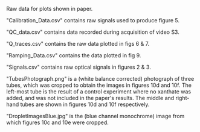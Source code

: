 Raw data for plots shown in paper.

"Calibration_Data.csv" contains raw signals used to produce figure 5.

"QC_data.csv" contains data recorded during acquisition of video S3.

"Q_traces.csv" contains the raw data plotted in figs 6 & 7.

"Ramping_Data.csv" contains the data plotted in fig 9. 

"Signals.csv" contains raw optical signals in figures 2 & 3. 

"TubesPhotograph.png" is a (white balance corrected) photograph of three tubes, which was cropped to obtain the images in figures 10d and 10f. The left-most tube is the result of a control experiment where no xanthate was added, and was not included in the paper's results. The middle and right-hand tubes are shown in figures 10d and 10f respectively.

"DropletImagesBlue.jpg" is the (blue channel monochrome) image from which figures 10c and 10e were cropped.
